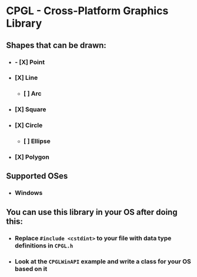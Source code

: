 #	CPGL - Cross-Platform Graphics Library
##	Shapes that can be drawn:
*	### - [X] Point
*	### [X] Line
	+	### [ ] Arc
*	### [X] Square
*	### [X] Circle
	+	### [ ] Ellipse
*	### [X] Polygon

##	Supported OSes
*	###	Windows

##	You can use this library in your OS after doing this:
*	###	Replace `#include <cstdint>` to your file with data type definitions in `CPGL.h`
*	###	Look at the `CPGLWinAPI` example and write a class for your OS based on it
